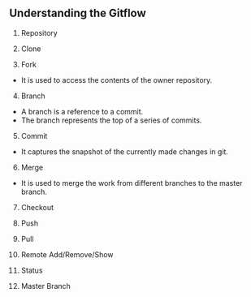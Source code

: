 ## Understanding the Gitflow


1. Repository


2. Clone


3. Fork  
* It is used to access the contents of the owner repository.



4. Branch
* A branch is a reference to a commit. 
* The branch represents the top of a series of commits.


5. Commit

* It captures the snapshot of the currently made changes in git. 

6. Merge
 * It is used to merge the work from different branches to the master branch.

7. Checkout


8. Push


9. Pull


10. Remote Add/Remove/Show


11. Status


12. Master Branch

